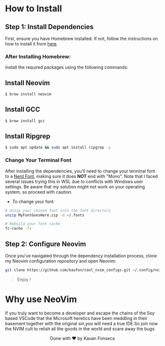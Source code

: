 
# How to Install

## Step 1: Install Dependencies
First, ensure you have Homebrew installed. If not, follow the instructions on how to install it from [here](https://www.digitalocean.com/community/tutorials/how-to-install-and-use-homebrew-on-linux).

### After Installing Homebrew:
Install the required packages using the following commands:

## Install Neovim
```bash
$ brew install neovim
```


## Install GCC
```bash
$ brew install gcc
```

## Install Ripgrep
```bash
$ sudo apt update && sudo apt install ripgrep -y
```


### Change Your Terminal Font
After installing the dependencies, you'll need to change your terminal font to a [Nerd Font](https://www.nerdfonts.com/), making sure it does <b>NOT</b> end with "Mono". Note that I faced several issues trying this in WSL due to conflicts with Windows user settings. Be aware that my solution might not work on your operating system, so proceed with caution.

- To change your font:
```bash
# Unzip your chosen font into the font directory
unzip MyFontGoesHere.zip -d ~/.fonts

# Rebuild your font cache
fc-cache -fv
```
## Step 2: Configure Neovim
Once you've navigated through the dependency installation process, clone my Neovim configuration repository and open Neovim:
```bash
git clone https://github.com/kaufon/cool_nvim_configs.git ~/.config/nvim && nvim
```
> Enjoy !

# Why use NeoVim
If you truly want to become a developer and escape the chains of the Soy based VSCode that the Microsoft heretics have been meddling in their basement together with the original sin,you will need a true IDE.So join now the NVIM cult to relish all the goods in the world and scare away the bugs
<p align="center">
  Done with ❤️ by Kauan Fonseca 
</p>
